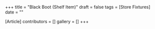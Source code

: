 +++
title = "Black Boot (Shelf Item)"
draft = false
tags = [Store Fixtures]
date = ""

[Article]
contributors = []
gallery = []
+++